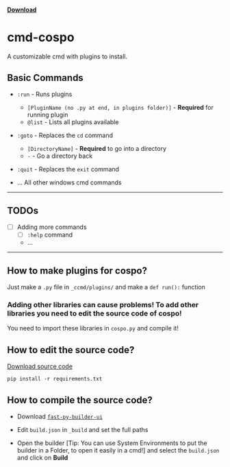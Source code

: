 #### [Download](https://github.com/qwertzuiii/cmd-cospo/releases/latest)

# cmd-cospo

A customizable cmd with plugins to install.

## Basic Commands
- `:run` - Runs plugins
    - `[PluginName (no .py at end, in plugins folder)]` - **Required** for running plugin
    - `@list` - Lists all plugins available

- `:goto` - Replaces the `cd` command
    - `[DirectoryName]` - **Required** to go into a directory
    - `-` - Go a directory back
- `:quit` - Replaces the `exit` command
- ... All other windows cmd commands

---

## TODOs

- [ ] Adding more commands
    - [ ] `:help` command
    - ...

---

## How to make plugins for cospo?
Just make a `.py` file in `_ccmd/plugins/` and make a `def run():` function

### Adding other libraries can cause problems! To add other libraries you need to edit the source code of cospo!
You need to import these libraries in `cospo.py` and compile it!

## How to edit the source code?

[Download source code](https://github.com/qwertzuiii/cmd-cospo/archive/refs/heads/main.zip)

`pip install -r requirements.txt`

## How to compile the source code?
- Download [`fast-py-builder-ui`](https://github.com/qwertzuiii/fast-py-builder-ui/releases)

- Edit `build.json` in `_build` and set the full paths

- Open the builder [Tip: You can use System Environments to put the builder in a Folder, to open it easily in a cmd!] and select the `build.json` and click on **Build**
